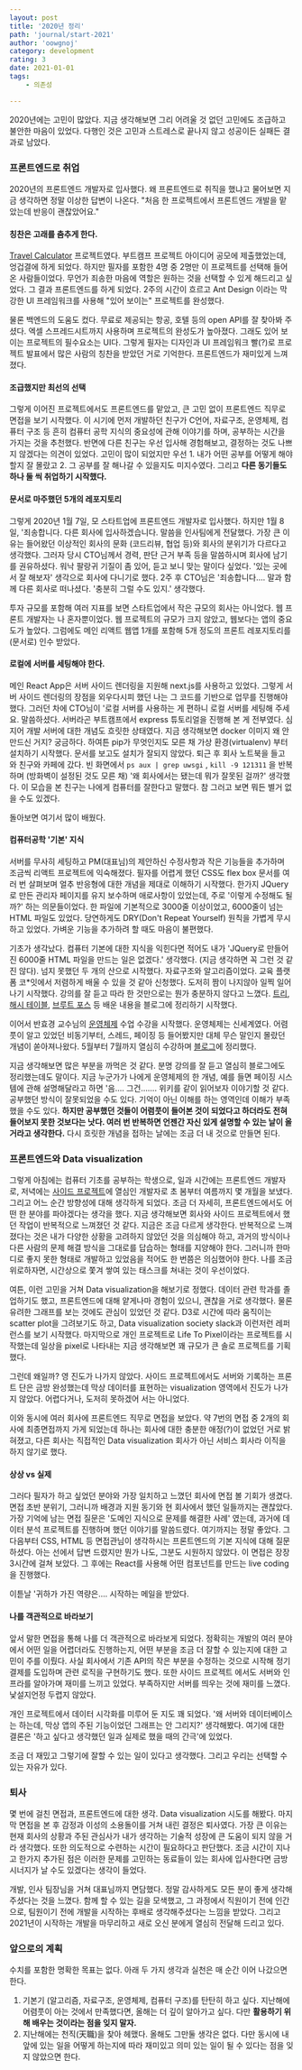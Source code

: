 ```yaml
---
layout: post
title: '2020년 정리'
path: 'journal/start-2021'
author: 'oowgnoj'
category: development
rating: 3
date: 2021-01-01
tags:
    - 의존성

---
```




2020년에는 고민이 많았다. 지금 생각해보면 그리 어려울 것 없던 고민에도 조급하고 불안한 마음이 있었다. 다행인 것은 고민과 스트레스로 끝나지 않고 성공이든 실패든 결과로 남았다. 

### 프론트엔드로 취업

2020년의 프론트엔드 개발자로 입사했다. 왜 프론트엔드로 취직을 했냐고 물어보면 지금 생각하면 정말 이상한 답변이 나온다. "처음 한 프로젝트에서 프론트엔드 개발을 맡았는데 반응이 괜찮았어요." 

#### 칭찬은 고래를 춤추게 한다.

[Travel Calculator]() 프로젝트였다. 부트캠프 프로젝트 아이디어 공모에 제출했었는데, 엉겁결에 하게 되었다. 하지만 필자를 포함한 4명 중 2명만 이 프로젝트를 선택해 들어온 사람들이었다. 무언가 죄송한 마음에 역할은 원하는 것을 선택할 수 있게 해드리고 싶었다. 그 결과 프론트엔드를 하게 되었다. 2주의 시간이 흐르고 Ant Design 이라는 막강한 UI 프레임워크를 사용해 "있어 보이는" 프로젝트를 완성했다. 

물론 백엔드의 도움도 컸다. 무료로 제공되는 항공, 호텔 등의 open API를 잘 찾아봐 주셨다. 엑셀 스프레드시트까지 사용하며 프로젝트의 완성도가 높아졌다. 그래도 있어 보이는 프로젝트의 필수요소는 UI다. 그렇게 필자는 디자인과 UI 프레임워크 빨(?)로 프로젝트 발표에서 많은 사람의 칭찬을 받았던 거로 기억한다. 프론트엔드가 재미있게 느껴졌다.

#### 조급했지만 최선의 선택

그렇게 이어진 프로젝트에서도 프론트엔드를 맡았고, 큰 고민 없이 프론트엔드 직무로 면접을 보기 시작했다. 이 시기에 먼저 개발하던 친구가 C언어, 자료구조, 운영체제, 컴퓨터 구조 등 흔히 컴퓨터 공학 지식의 중요성에 관해 이야기를 하며, 공부하는 시간을 가지는 것을 추천했다. 반면에 다른 친구는 우선 입사해 경험해보고, 결정하는 것도 나쁘지 않겠다는 의견이 있었다. 고민이 많이 되었지만 우선 1. 내가 어떤 공부를 어떻게 해야 할지 잘 몰랐고 2. 그 공부를 잘 해나갈 수 있을지도 미지수였다. 그리고 **다른 동기들도 하나 둘 씩 취업하기 시작했다.** 

#### 문서로 마주했던 5개의 레포지토리

그렇게 2020년 1월 7일, 모 스타트업에 프론트엔드 개발자로 입사했다. 하지만 1월 8일, '죄송합니다. 다른 회사에 입사하겠습니다. 말씀을 인사팀에게 전달했다. 가장 큰 이유는 들어왔던 이상적인 회사의 문화 (코드리뷰, 협업 등)와 회사의 분위기가 다르다고 생각했다. 그러자 당시 CTO님께서 경력, 판단 근거 부족 등을 말씀하시며 회사에 남기를 권유하셨다. 워낙 팔랑귀 기질이 좀 있어, 듣고 보니 맞는 말이다 싶었다. '있는 곳에서 잘 해보자' 생각으로 회사에 다니기로 했다. 2주 후 CTO님은 '죄송합니다…. 말과 함께 다른 회사로 떠나셨다. '충분히 그럴 수도 있지.' 생각했다.

투자 규모를 포함해 여러 지표를 보면 스타트업에서 작은 규모의 회사는 아니었다. 웹 프론트 개발자는 나 혼자뿐이었다. 웹 프로젝트의 규모가 크지 않았고, 웹보다는 앱의 중요도가 높았다. 그럼에도 메인 리액트 웹앱 1개를 포함해 5개 정도의 프론트 레포지토리를 (문서로) 인수 받았다.

#### 로컬에 서버를 세팅해야 한다.

메인 React App은 서버 사이드 렌더링을 지원해 next.js를 사용하고 있었다. 그렇게 서버 사이드 렌더링의 장점을 외우다시피 했던 나는 그 코드를 기반으로 업무를 진행해야 했다. 그러던 차에 CTO님이 '로컬 서버를 사용하는 게 편하니 로컬 서버를 세팅해 주세요. 말씀하셨다. 서버라곤 부트캠프에서 express 튜토리얼을 진행해 본 게 전부였다. 심지어 개발 서버에 대한 개념도 흐릿한 상태였다. 지금 생각해보면 docker 이미지 왜 안 만드신 거지? 궁금하다. 하여튼 pip가 무엇인지도 모른 채 가상 환경(virtualenv) 부터 설치하기 시작했다. 문서를 보고도 설치가 잘되지 않았다. 퇴근 후 회사 노트북을 들고 와 친구와 카페에 갔다. 빈 화면에서 `ps aux | grep uwsgi` , `kill -9 121311` 을 반복하며 (방화벽이 설정된 것도 모른 채) '왜 회사에서는 됐는데 뭐가 잘못된 걸까?' 생각했다. 이 모습을 본 친구는 나에게 컴퓨터를 잘한다고 말했다. 참 그러고 보면 뭐든 별거 없을 수도 있겠다.

돌아보면 여기서 많이 배웠다.

#### 컴퓨터공학 '기본' 지식

서버를 무사히 세팅하고 PM(대표님)의 제안하신 수정사항과 작은 기능들을 추가하며 조금씩 리액트 프로젝트에 익숙해졌다. 필자를 어렵게 했던 CSS도 flex box 문서를 여러 번 살펴보며 얼추 반응형에 대한 개념을 제대로 이해하기 시작했다. 한가지 JQuery로 만든 관리자 페이지를 유지 보수하며 애로사항이 있었는데, 주로 '이렇게 수정해도 될까?' 하는 의문들이었다. 한 파일에 기본적으로 3000줄 이상이었고, 6000줄이 넘는 HTML 파일도 있었다. 당연하게도 DRY(Don't Repeat Yourself) 원칙을 가볍게 무시하고 있었다. 가벼운 기능을 추가하려 할 때도 마음이 불편했다.

기초가 생각났다. 컴퓨터 기본에 대한 지식을 익힌다면 적어도 내가 'JQuery로 만들어진 6000줄 HTML 파일을 만드는 일은 없겠다.' 생각했다. (지금 생각하면 꼭 그런 것 같진 않다). 넘지 못했던 두 개의 산으로 시작했다. 자료구조와 알고리즘이었다. 교육 플랫폼 코*잇에서 저렴하게 배울 수 있을 것 같아 신청했다. 도저히 짬이 나지않아 일찍 일어나기 시작했다. 강의를 잘 듣고 따라 한 것만으로는 뭔가 충분하지 않다고 느꼈다. [트리](https://oowgnoj.dev/post/ds-tree), [해시 테이블](https://oowgnoj.dev/post/ds-hashtable), [브루트 포스](https://oowgnoj.dev/post/algo-bf) 등 배운 내용을 블로그에 정리하기 시작했다. 

이어서 반효경 교수님의 [운영체제](http://www.kocw.net/home/search/kemView.do?kemId=1046323&ar=pop) 수업 수강을 시작했다. 운영체제는 신세계였다. 어렴풋이 알고 있었던 비동기부터, 스레드, 페이징 등 들어봤지만 대체 무슨 말인지 몰랐던 개념이 쏟아져나왔다. 5월부터 7월까지 열심히 수강하며 [블로그](https://oowgnoj.dev/post/os-intro)에 정리했다. 

지금 생각해보면 많은 부분을 까먹은 것 같다. 분명 강의를 잘 듣고 열심히 블로그에도 정리했는데도 말이다. 지금 누군가가 나에게 운영체제의 한 개념, 예를 들면 페이징 시스템에 관해 설명해달라고 하면 '음…. 그건……. 위키를 같이 읽어보자 이야기할 것 같다. 공부했던 방식이 잘못되었을 수도 있다. 기억이 아닌 이해를 하는 영역인데 이해가 부족했을 수도 있다. **하지만 공부했던 것들이 어렴풋이 들어본 것이 되었다고 하더라도 전혀 들어보지 못한 것보다는 낫다. 여러 번 반복하면 언젠간 자신 있게 설명할 수 있는 날이 올 거라고 생각한다.** 다시 흐릿한 개념을 접하는 날에는 조금 더 내 것으로 만들면 된다. 



### 프론트엔드와 Data visualization

그렇게 아침에는 컴퓨터 기초를 공부하는 학생으로, 일과 시간에는 프론트엔드 개발자로, 저녁에는 [사이드 프로젝트](https://oowgnoj.dev/review/review-2020-toy-team)에 열심인 개발자로 초 봄부터 여름까지 몇 개월을 보냈다. 그리고 어느 순간 방향성에 대해 생각하게 되었다. 조금 더 자세히, 프론트엔드에서도 어떤 한 분야를 파야겠다는 생각을 했다. 지금 생각해보면 회사와 사이드 프로젝트에서 했던 작업이 반복적으로 느껴졌던 것 같다. 지금은 조금 다르게 생각한다. 반복적으로 느껴졌다는 것은 내가 다양한 상황을 고려하지 않았던 것을 의심해야 하고, 과거의 방식이나 다른 사람의 문제 해결 방식을 그대로를 답습하는 형태를 지양해야 한다. 그러니까 한마디로 좋지 못한 형태로 개발하고 있었음을 적어도 한 번쯤은 의심했어야 한다. 나를 조금 위로하자면, 시간상으로 쫓겨 쌓여 있는 태스크를 쳐내는 것이 우선이었다. 

여튼, 이런 고민을 거쳐 Data visualization을 해보기로 정했다. 데이터 관련 학과를 졸업하기도 했고, 프론트엔드에 대해 얕게나마 경험이 있으니, 괜찮을 거로 생각했다. 물론 유려한 그래프를 보는 것에도 관심이 있었던 것 같다. D3로 시간에 따라 움직이는 scatter plot을 그려보기도 하고, Data visualization society slack과 이런저런 레퍼런스를 보기 시작했다. 마지막으로 개인 프로젝트로 Life To Pixel이라는 프로젝트를 시작했는데 일상을 pixel로 나타내는 지금 생각해보면 꽤 규모가 큰 솔로 프로젝트를 기획했다.

그런데 왜일까? 영 진도가 나가지 않았다. 사이드 프로젝트에서도 서버와 기록하는 프론트 단은 금방 완성했는데 막상 데이터를 표현하는 visualization 영역에서 진도가 나가지 않았다. 어렵다거나, 도저히 못하겠어 서는 아니었다. 

이와 동시에 여러 회사에 프론트엔드 직무로 면접을 보았다. 약 7번의 면접 중 2개의 회사에 최종면접까지 가게 되었는데 하나는 회사에 대한 충분한 애정(?)이 없었던 거로 밝혀졌고, 다른 회사는 직접적인 Data visualization 회사가 아닌 서비스 회사라 이직을 하지 않기로 했다. 

#### 상상 vs 실제

그러다 필자가 하고 싶었던 분야와 가장 일치하고 느꼈던 회사에 면접 볼 기회가 생겼다. 면접 초반 분위기, 그러니까 배경과 지원 동기와 현 회사에서 했던 일들까지는 괜찮았다. 가장 기억에 남는 면접 질문은 '도메인 지식으로 문제를 해결한 사례' 였는데, 과거에 데이터 분석 프로젝트를 진행하며 했던 이야기를 말씀드렸다. 여기까지는 정말 좋았다. 그다음부터 CSS, HTML 등 면접관님이 생각하시는 프론트엔드의 기본 지식에 대해 질문하셨다. 아는 선에서 답변 드렸지만 뭔가 나도, 그분도 시원하지 않았다. 이 면접은 장장 3시간에 걸쳐 보았다. 그 후에는 React를 사용해 어떤 컴포넌트를 만드는 live coding을 진행했다. 

이튿날 '귀하가 가진 역량은…. 시작하는 메일을 받았다.

#### 나를 객관적으로 바라보기

앞서 말한 면접을 통해 나를 더 객관적으로 바라보게 되었다. 정확히는 개발의 여러 분야에서 어떤 일을 어렵더라도 진행하는지, 어떤 부분을 조금 더 잘할 수 있는지에 대한 고민이 주를 이뤘다. 사실 회사에서 기존 API의 작은 부분을 수정하는 것으로 시작해 정기 결제를 도입하며 관련 로직을 구현하기도 했다. 또한 사이드 프로젝트 에서도 서버와 인프라를 알아가며 재미를 느끼고 있었다. 부족하지만 서버를 띄우는 것에 재미를 느꼈다. 낯설지언정 두렵지 않았다.

개인 프로젝트에서 데이터 시각화를 미루어 둔 지도 꽤 되었다. '왜 서버와 데이터베이스는 하는데, 막상 앱의 주된 기능이었던 그래프는 안 그리지?' 생각해봤다. 여기에 대한 결론은 '하고 싶다고 생각했던 일과 실제로 했을 때의 간극'에 있었다.

조금 더 재밌고 그렇기에 잘할 수 있는 일이 있다고 생각했다. 그리고 우리는 선택할 수 있는 자유가 있다.

### 퇴사

몇 번에 걸친 면접과, 프론트엔드에 대한 생각. Data visualization 시도를 해봤다. 마지막 면접을 본 후 감정과 이성의 소용돌이를 거쳐 내린 결정은 퇴사였다. 가장 큰 이유는 현재 회사의 상황과 주된 관심사가 내가 생각하는 기술적 성장에 큰 도움이 되지 않을 거라 생각했다. 또한 의도적으로 수련하는 시간이 필요하다고 판단했다. 조금 시간이 지나고 한가지 추가된 점은 이러한 문제를 고민하는 동료들이 있는 회사에 입사한다면 금방 시너지가 날 수도 있겠다는 생각이 들었다.

개발, 인사 팀장님을 거쳐 대표님까지 면담했다. 정말 감사하게도 모든 분이 좋게 생각해주셨다는 것을 느꼈다. 함께 할 수 있는 길을 모색했고, 그 과정에서 직원이기 전에 인간으로, 팀원이기 전에 개발을 시작하는 후배로 생각해주셨다는 느낌을 받았다. 그리고 2021년이 시작하는 개발을 마무리하고 새로 오신 분에게 열심히 전달해 드리고 있다.



### 앞으로의 계획 

수치를 포함한 명확한 목표는 없다. 아래 두 가지 생각과 실천은 매 순간 이어 나갔으면 한다.

1. 기본기 (알고리즘, 자료구조, 운영체제, 컴퓨터 구조)를 탄탄히 하고 싶다. 지난해에 어렴풋이 아는 것에서 만족했다면, 올해는 더 깊이 알아가고 싶다. 다만 **활용하기 위해 배우는 것이라는 점을 잊지 말자.** 
2. 지난해에는 천직(天職)을 찾아 헤맸다. 올해도 그만둘 생각은 없다. 다만 동시에 내 앞에 있는 일을 어떻게 하는지에 따라 재미있고 의미 있는 일이 될 수 있다는 점을 잊지 않았으면 한다.

